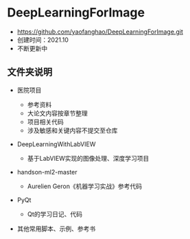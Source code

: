 # DeepLearningForImage
* https://github.com/yaofanghao/DeepLearningForImage.git
* 创建时间：2021.10
* 不断更新中

## 文件夹说明
* 医院项目
  * 参考资料
  * 大论文内容按章节整理
  * 项目相关代码
  * 涉及敏感和关键内容不提交至仓库
 
* DeepLearningWithLabVIEW
  * 基于LabVIEW实现的图像处理、深度学习项目

* handson-ml2-master
  * Aurelien Geron《机器学习实战》参考代码

* PyQt
  * Qt的学习日记、代码
  
* 其他常用脚本、示例、参考书
